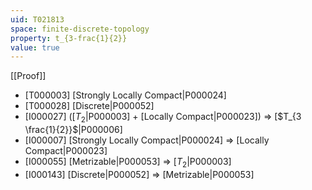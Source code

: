 ```yaml
---
uid: T021813
space: finite-discrete-topology
property: t_{3-frac{1}{2}}
value: true
---
```

[[Proof]]

* [T000003] [Strongly Locally Compact|P000024]
* [T000028] [Discrete|P000052]
* [I000027] ([$T_2$|P000003] + [Locally Compact|P000023]) => [$T_{3 \frac{1}{2}}$|P000006]
* [I000007] [Strongly Locally Compact|P000024] => [Locally Compact|P000023]
* [I000055] [Metrizable|P000053] => [$T_2$|P000003]
* [I000143] [Discrete|P000052] => [Metrizable|P000053]

